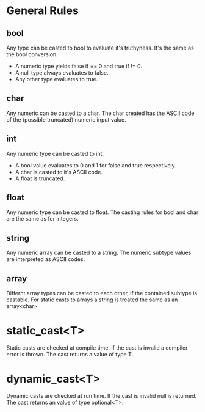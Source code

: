 # General Rules

## bool

Any type can be casted to bool to evaluate it's truthyness. It's the same as the bool conversion.
- A numeric type yields false if == 0 and true if != 0.
- A null type always evaluates to false.
- Any other type evaluates to true.

## char 

Any numeric can be casted to a char. The char created has the ASCII code of the (possible truncated) numeric input value.

## int

Any numeric type can be casted to int.
- A bool value evaluates to 0 and 1 for false and true respectively.
- A char is casted to it's ASCII code.
- A float is truncated.

## float 

Any numeric type can be casted to float. The casting rules for bool and char are the same as for integers.

## string

Any numeric array can be casted to a string. The numeric subtype values are interpreted as ASCII codes.

## array

Differnt array types can be casted to each other, if the contained subtype is castable. For static casts to arrays a string is treated the same as an array&lt;char&gt;

# static_cast&lt;T&gt;

Static casts are checked at compile time. If the cast is invalid a compiler error is thrown. The cast returns a value of type T.

# dynamic_cast&lt;T&gt;

Dynamic casts are checked at run time. If the cast is invalid null is returned.
The cast returns an value of type optional&lt;T&gt;.